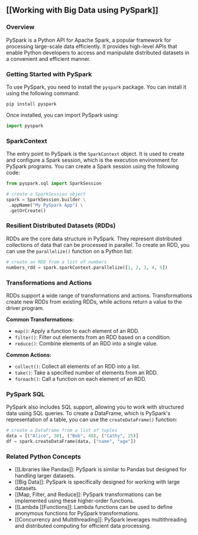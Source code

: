 ## [[Working with Big Data using PySpark]]

### Overview
PySpark is a Python API for Apache Spark, a popular framework for processing large-scale data efficiently. It provides high-level APIs that enable Python developers to access and manipulate distributed datasets in a convenient and efficient manner.

### Getting Started with PySpark
To use PySpark, you need to install the `pyspark` package. You can install it using the following command:

```shell
pip install pyspark
```

Once installed, you can import PySpark using:

```python
import pyspark
```

### SparkContext
The entry point to PySpark is the `SparkContext` object. It is used to create and configure a Spark session, which is the execution environment for PySpark programs. You can create a Spark session using the following code:

```python
from pyspark.sql import SparkSession

# create a SparkSession object
spark = SparkSession.builder \
 .appName("My PySpark App") \
 .getOrCreate()
```

### Resilient Distributed Datasets (RDDs)
RDDs are the core data structure in PySpark. They represent distributed collections of data that can be processed in parallel. To create an RDD, you can use the `parallelize()` function on a Python list:

```python
# create an RDD from a list of numbers
numbers_rdd = spark.sparkContext.parallelize([1, 2, 3, 4, 5])
```

### Transformations and Actions
RDDs support a wide range of transformations and actions. Transformations create new RDDs from existing RDDs, while actions return a value to the driver program.

**Common Transformations:**
- `map()`: Apply a function to each element of an RDD.
- `filter()`: Filter out elements from an RDD based on a condition.
- `reduce()`: Combine elements of an RDD into a single value.

**Common Actions:**
- `collect()`: Collect all elements of an RDD into a list.
- `take()`: Take a specified number of elements from an RDD.
- `foreach()`: Call a function on each element of an RDD.

### PySpark SQL
PySpark also includes SQL support, allowing you to work with structured data using SQL queries. To create a DataFrame, which is PySpark's representation of a table, you can use the `createDataFrame()` function:

```python
# create a DataFrame from a list of tuples
data = [("Alice", 30), ("Bob", 40), ("Cathy", 25)]
df = spark.createDataFrame(data, ["name", "age"])
```

### Related Python Concepts
- [[Libraries like Pandas]]: PySpark is similar to Pandas but designed for handling larger datasets.
- [[Big Data]]: PySpark is specifically designed for working with large datasets.
- [[Map, Filter, and Reduce]]: PySpark transformations can be implemented using these higher-order functions.
- [[Lambda [[Functions]]: Lambda functions can be used to define anonymous functions for PySpark transformations.
- [[Concurrency and Multithreading]]: PySpark leverages multithreading and distributed computing for efficient data processing.